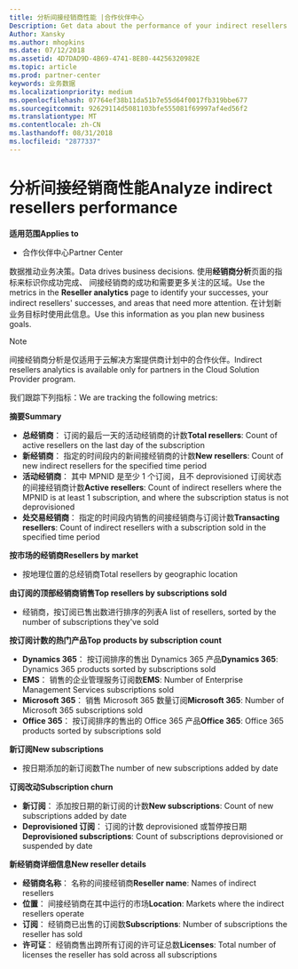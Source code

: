 ```yaml
---
title: 分析间接经销商性能 |合作伙伴中心
Description: Get data about the performance of your indirect resellers.
Author: Xansky
ms.author: mhopkins
ms.date: 07/12/2018
ms.assetid: 4D7DAD9D-4B69-4741-8E80-44256320982E
ms.topic: article
ms.prod: partner-center
keywords: 业务数据
ms.localizationpriority: medium
ms.openlocfilehash: 07764ef38b11da51b7e55d64f0017fb319bbe677
ms.sourcegitcommit: 92629114d5081103bfe555081f69997af4ed56f2
ms.translationtype: MT
ms.contentlocale: zh-CN
ms.lasthandoff: 08/31/2018
ms.locfileid: "2877337"
---
```

# <a name="analyze-indirect-resellers-performance"></a><span data-ttu-id="548cd-103">分析间接经销商性能</span><span class="sxs-lookup"><span data-stu-id="548cd-103">Analyze indirect resellers performance</span></span> 

**<span data-ttu-id="548cd-104">适用范围</span><span class="sxs-lookup"><span data-stu-id="548cd-104">Applies to</span></span>**
- <span data-ttu-id="548cd-105">合作伙伴中心</span><span class="sxs-lookup"><span data-stu-id="548cd-105">Partner Center</span></span>

<span data-ttu-id="548cd-106">数据推动业务决策。</span><span class="sxs-lookup"><span data-stu-id="548cd-106">Data drives business decisions.</span></span> <span data-ttu-id="548cd-107">使用**经销商分析**页面的指标来标识你成功完成、 间接经销商的成功和需要更多关注的区域。</span><span class="sxs-lookup"><span data-stu-id="548cd-107">Use the metrics in the **Reseller analytics** page to identify your successes, your indirect resellers' successes, and areas that need more attention.</span></span> <span data-ttu-id="548cd-108">在计划新业务目标时使用此信息。</span><span class="sxs-lookup"><span data-stu-id="548cd-108">Use this information as you plan new business goals.</span></span>

> [!NOTE]
> <span data-ttu-id="548cd-109">间接经销商分析是仅适用于云解决方案提供商计划中的合作伙伴。</span><span class="sxs-lookup"><span data-stu-id="548cd-109">Indirect resellers analytics is available only for partners in the Cloud Solution Provider program.</span></span>

<span data-ttu-id="548cd-110">我们跟踪下列指标：</span><span class="sxs-lookup"><span data-stu-id="548cd-110">We are tracking the following metrics:</span></span>

**<span data-ttu-id="548cd-111">摘要</span><span class="sxs-lookup"><span data-stu-id="548cd-111">Summary</span></span>**  
 - <span data-ttu-id="548cd-112">**总经销商**： 订阅的最后一天的活动经销商的计数</span><span class="sxs-lookup"><span data-stu-id="548cd-112">**Total resellers**: Count of active resellers on the last day of the subscription</span></span>  
 - <span data-ttu-id="548cd-113">**新经销商**： 指定的时间段内的新间接经销商的计数</span><span class="sxs-lookup"><span data-stu-id="548cd-113">**New resellers**: Count of new indirect resellers for the specified time period</span></span>  
 - <span data-ttu-id="548cd-114">**活动经销商**： 其中 MPNID 是至少 1 个订阅，且不 deprovisioned 订阅状态的间接经销商计数</span><span class="sxs-lookup"><span data-stu-id="548cd-114">**Active resellers**: Count of indirect resellers where the MPNID is at least 1 subscription, and where the subscription status is not deprovisioned</span></span>  
 - <span data-ttu-id="548cd-115">**处交易经销商**： 指定的时间段内销售的间接经销商与订阅计数</span><span class="sxs-lookup"><span data-stu-id="548cd-115">**Transacting resellers**: Count of indirect resellers with a subscription sold in the specified time period</span></span>  

**<span data-ttu-id="548cd-116">按市场的经销商</span><span class="sxs-lookup"><span data-stu-id="548cd-116">Resellers by market</span></span>**  
 - <span data-ttu-id="548cd-117">按地理位置的总经销商</span><span class="sxs-lookup"><span data-stu-id="548cd-117">Total resellers by geographic location</span></span>  

**<span data-ttu-id="548cd-118">由订阅的顶部经销商销售</span><span class="sxs-lookup"><span data-stu-id="548cd-118">Top resellers by subscriptions sold</span></span>**
 - <span data-ttu-id="548cd-119">经销商，按订阅已售出数进行排序的列表</span><span class="sxs-lookup"><span data-stu-id="548cd-119">A list of resellers, sorted by the number of subscriptions they've sold</span></span>  

**<span data-ttu-id="548cd-120">按订阅计数的热门产品</span><span class="sxs-lookup"><span data-stu-id="548cd-120">Top products by subscription count</span></span>**  
 - <span data-ttu-id="548cd-121">**Dynamics 365**： 按订阅排序的售出 Dynamics 365 产品</span><span class="sxs-lookup"><span data-stu-id="548cd-121">**Dynamics 365**: Dynamics 365 products sorted by subscriptions sold</span></span>  
 - <span data-ttu-id="548cd-122">**EMS**： 销售的企业管理服务订阅数</span><span class="sxs-lookup"><span data-stu-id="548cd-122">**EMS**: Number of Enterprise Management Services subscriptions sold</span></span>  
 - <span data-ttu-id="548cd-123">**Microsoft 365**： 销售 Microsoft 365 数量订阅</span><span class="sxs-lookup"><span data-stu-id="548cd-123">**Microsoft 365**: Number of Microsoft 365 subscriptions sold</span></span>  
 - <span data-ttu-id="548cd-124">**Office 365**： 按订阅排序的售出的 Office 365 产品</span><span class="sxs-lookup"><span data-stu-id="548cd-124">**Office 365**: Office 365 products sorted by subscriptions sold</span></span>  

**<span data-ttu-id="548cd-125">新订阅</span><span class="sxs-lookup"><span data-stu-id="548cd-125">New subscriptions</span></span>**  
 - <span data-ttu-id="548cd-126">按日期添加的新订阅数</span><span class="sxs-lookup"><span data-stu-id="548cd-126">The number of new subscriptions added by date</span></span>  

**<span data-ttu-id="548cd-127">订阅改动</span><span class="sxs-lookup"><span data-stu-id="548cd-127">Subscription churn</span></span>**  
 - <span data-ttu-id="548cd-128">**新订阅**： 添加按日期的新订阅的计数</span><span class="sxs-lookup"><span data-stu-id="548cd-128">**New subscriptions**: Count of new subscriptions added by date</span></span>  
 - <span data-ttu-id="548cd-129">**Deprovisioned 订阅**： 订阅的计数 deprovisioned 或暂停按日期</span><span class="sxs-lookup"><span data-stu-id="548cd-129">**Deprovisioned subscriptions**: Count of subscriptions deprovisioned or suspended by date</span></span>  

**<span data-ttu-id="548cd-130">新经销商详细信息</span><span class="sxs-lookup"><span data-stu-id="548cd-130">New reseller details</span></span>**  
 - <span data-ttu-id="548cd-131">**经销商名称**： 名称的间接经销商</span><span class="sxs-lookup"><span data-stu-id="548cd-131">**Reseller name**: Names of indirect resellers</span></span>  
 - <span data-ttu-id="548cd-132">**位置**： 间接经销商在其中运行的市场</span><span class="sxs-lookup"><span data-stu-id="548cd-132">**Location**: Markets where the indirect resellers operate</span></span>  
 - <span data-ttu-id="548cd-133">**订阅**： 经销商已出售的订阅数</span><span class="sxs-lookup"><span data-stu-id="548cd-133">**Subscriptions**: Number of subscriptions the reseller has sold</span></span>  
 - <span data-ttu-id="548cd-134">**许可证**： 经销商售出跨所有订阅的许可证总数</span><span class="sxs-lookup"><span data-stu-id="548cd-134">**Licenses**: Total number of licenses the reseller has sold across all subscriptions</span></span>  
  
  
